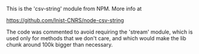 This is the 'csv-string' module from NPM. More info at

https://github.com/Inist-CNRS/node-csv-string

The code was commented to avoid requiring the 'stream' module, which is used only for methods that we don't care, and which would make the lib chunk around 100k bigger than necessary.